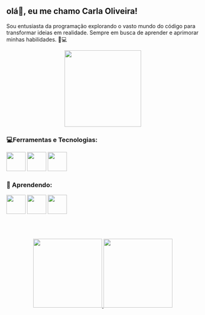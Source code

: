 ## olá👋, eu me chamo Carla Oliveira!

<p>Sou entusiasta da programação explorando o vasto mundo do código para transformar ideias em realidade. Sempre em busca de aprender e aprimorar minhas habilidades. 🚀💻</p>

<div align="center">
    <img  height="200" src="https://github.com/carla11235813/carla11235813/assets/111895486/05c15ca6-6f70-4ac3-968d-418c6b440235"/>   
</div>

### 💻Ferramentas e Tecnologias:
<div>
  <img height="50" width="50" src="https://cdn.jsdelivr.net/gh/devicons/devicon/icons/python/python-original.svg" />
  <img height="50" width="50" src="https://cdn.jsdelivr.net/gh/devicons/devicon/icons/html5/html5-original.svg" />
  <img height="50" width="50" src="https://cdn.jsdelivr.net/gh/devicons/devicon/icons/css3/css3-original.svg" />
</div>

### &#129504; Aprendendo:
<div>
  <img height="50" width="50" src="https://cdn.jsdelivr.net/gh/devicons/devicon/icons/javascript/javascript-original.svg" /> 
  <img height="50" width="50" src="https://cdn.jsdelivr.net/gh/devicons/devicon/icons/react/react-original.svg" />
  <img height="50" width="50" src="https://cdn.jsdelivr.net/gh/devicons/devicon/icons/sass/sass-original.svg" />
</div>

<br><br>

<div align="center">
    <a href="https://github.com/carla11235813">
    <img loading="lazy" height="180em" src="https://github-readme-stats.vercel.app/api/top-langs/?username=carla11235813&layout=compact&langs_count=7&theme=tokyonight"/>
    <img loading="lazy" height="180em" src="https://github-readme-stats.vercel.app/api?username=carla11235813&show_icons=true&theme=tokyonight&include_all_commits=true&count_private=true"/>
</div>

<br/><br/>




<!-- ![Snake animation](https://github.com/carla11235813/carla11235813/blob/output/github-contribution-grid-snake.svg)  -->
<!--
**carla11235813/carla11235813** is a ✨ _special_ ✨ repository because its `README.md` (this file) appears on your GitHub profile.

Here are some ideas to get you started:

- 🔭 I’m currently working on ...
- 🌱 I’m currently learning ...
- 👯 I’m looking to collaborate on ...
- 🤔 I’m looking for help with ...
- 💬 Ask me about ...
- 📫 How to reach me: ...
- 😄 Pronouns: ...
- ⚡ Fun fact: ...
-->
